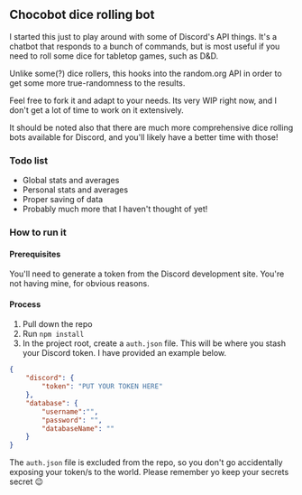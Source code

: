 ## Chocobot dice rolling bot

I started this just to play around with some of Discord's API things. It's a chatbot that responds to a bunch of commands, but is most useful if you need to roll some dice for tabletop games, such as D&D.

Unlike some(?) dice rollers, this hooks into the random.org API in order to get some more true-randomness to the results.

Feel free to fork it and adapt to your needs. Its very WIP right now, and I don't get a lot of time to work on it extensively.

It should be noted also that there are much more comprehensive dice rolling bots available for Discord, and you'll likely have a better time with those!

### Todo list

* Global stats and averages
* Personal stats and averages
* Proper saving of data
* Probably much more that I haven't thought of yet!

### How to run it

#### Prerequisites

You'll need to generate a token from the Discord development site. You're not having mine, for obvious reasons.

#### Process

1. Pull down the repo
1. Run `npm install`
1. In the project root, create a `auth.json` file. This will be where you stash your Discord token. I have provided an example below.

```json
{
    "discord": {
        "token": "PUT YOUR TOKEN HERE"
    },
    "database": {
        "username":"",
        "password": "",
        "databaseName": ""
    }
}
```

The `auth.json` file is excluded from the repo, so you don't go accidentally exposing your token/s to the world. Please remember yo keep your secrets secret :wink: 

